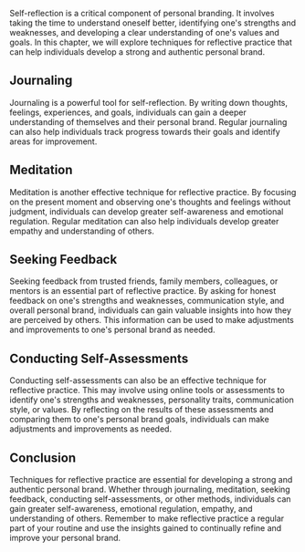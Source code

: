 
Self-reflection is a critical component of personal branding. It involves taking the time to understand oneself better, identifying one's strengths and weaknesses, and developing a clear understanding of one's values and goals. In this chapter, we will explore techniques for reflective practice that can help individuals develop a strong and authentic personal brand.

Journaling
----------

Journaling is a powerful tool for self-reflection. By writing down thoughts, feelings, experiences, and goals, individuals can gain a deeper understanding of themselves and their personal brand. Regular journaling can also help individuals track progress towards their goals and identify areas for improvement.

Meditation
----------

Meditation is another effective technique for reflective practice. By focusing on the present moment and observing one's thoughts and feelings without judgment, individuals can develop greater self-awareness and emotional regulation. Regular meditation can also help individuals develop greater empathy and understanding of others.

Seeking Feedback
----------------

Seeking feedback from trusted friends, family members, colleagues, or mentors is an essential part of reflective practice. By asking for honest feedback on one's strengths and weaknesses, communication style, and overall personal brand, individuals can gain valuable insights into how they are perceived by others. This information can be used to make adjustments and improvements to one's personal brand as needed.

Conducting Self-Assessments
---------------------------

Conducting self-assessments can also be an effective technique for reflective practice. This may involve using online tools or assessments to identify one's strengths and weaknesses, personality traits, communication style, or values. By reflecting on the results of these assessments and comparing them to one's personal brand goals, individuals can make adjustments and improvements as needed.

Conclusion
----------

Techniques for reflective practice are essential for developing a strong and authentic personal brand. Whether through journaling, meditation, seeking feedback, conducting self-assessments, or other methods, individuals can gain greater self-awareness, emotional regulation, empathy, and understanding of others. Remember to make reflective practice a regular part of your routine and use the insights gained to continually refine and improve your personal brand.
